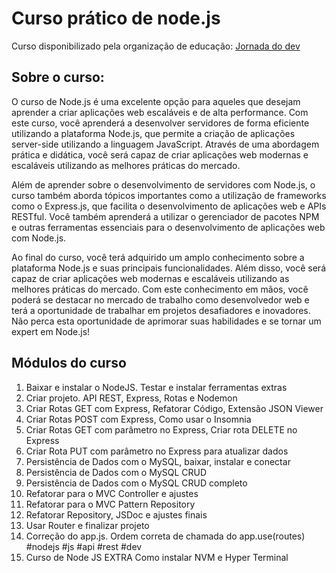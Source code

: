<h1>Curso prático de node.js</h1>

<p>Curso disponibilizado pela organização de educação: <a href="https://jornadadodev.com.br/cursos/back-end/nodejs">Jornada do dev</a></p>

<h2>Sobre o curso:</h2>
<p>O curso de Node.js é uma excelente opção para aqueles que desejam aprender a criar aplicações web escaláveis e de alta performance. Com este curso, você aprenderá a desenvolver servidores de forma eficiente utilizando a plataforma Node.js, que permite a criação de aplicações server-side utilizando a linguagem JavaScript. Através de uma abordagem prática e didática, você será capaz de criar aplicações web modernas e escaláveis utilizando as melhores práticas do mercado.

Além de aprender sobre o desenvolvimento de servidores com Node.js, o curso também aborda tópicos importantes como a utilização de frameworks como o Express.js, que facilita o desenvolvimento de aplicações web e APIs RESTful. Você também aprenderá a utilizar o gerenciador de pacotes NPM e outras ferramentas essenciais para o desenvolvimento de aplicações web com Node.js.

Ao final do curso, você terá adquirido um amplo conhecimento sobre a plataforma Node.js e suas principais funcionalidades. Além disso, você será capaz de criar aplicações web modernas e escaláveis utilizando as melhores práticas do mercado. Com este conhecimento em mãos, você poderá se destacar no mercado de trabalho como desenvolvedor web e terá a oportunidade de trabalhar em projetos desafiadores e inovadores. Não perca esta oportunidade de aprimorar suas habilidades e se tornar um expert em Node.js!</p>

<h2>Módulos do curso</h2>
<ol>
<li>Baixar e instalar o NodeJS. Testar e instalar ferramentas extras</li>
<li>Criar projeto. API REST, Express, Rotas e Nodemon</li>
<li>Criar Rotas GET com Express, Refatorar Código, Extensão JSON Viewer</li>
<li>Criar Rotas POST com Express, Como usar o Insomnia</li>
<li>Criar Rotas GET com parâmetro no Express, Criar rota DELETE no Express</li>
<li>Criar Rota PUT com parâmetro no Express para atualizar dados</li>
<li>Persistência de Dados com o MySQL, baixar, instalar e conectar</li>
<li>Persistência de Dados com o MySQL CRUD</li>
<li>Persistência de Dados com o MySQL CRUD completo</li>
<li>Refatorar para o MVC Controller e ajustes</li>
<li>Refatorar para o MVC Pattern Repository</li>
<li>Refatorar Repository, JSDoc e ajustes finais</li>
<li>Usar Router e finalizar projeto</li>
<li>Correção do app.js. Ordem correta de chamada do app.use(routes) #nodejs #js #api #rest #dev</li>
<li>Curso de Node JS EXTRA Como instalar NVM e Hyper Terminal</li>
</ol>
